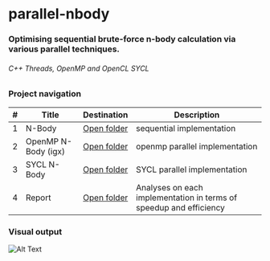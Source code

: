 # parallel-nbody
### Optimising sequential brute-force n-body calculation via various parallel techniques.
###### C++ Threads, OpenMP and OpenCL SYCL

### Project navigation

| # | Title | Destination | Description |
|------|----------|------|------------|
| 1 | N-Body | [Open folder](nbody/) | sequential implementation |
| 2 | OpenMP N-Body (igx) | [Open folder](nbody-omp/) | openmp parallel implementation |
| 3 | SYCL N-Body | [Open folder](nbody-sycl/) | SYCL parallel implementation |
| 4 | Report | [Open folder](report/) | Analyses on each implementation in terms of speedup and efficiency |

### Visual output

![Alt Text](https://s2.gifyu.com/images/sycl-nbody-demo-rsz.gif)
